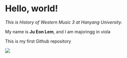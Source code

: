 <heder>

# Hello, world!

_This is *History of Western Music 3* at Hanyang University._

My name is **Ju Eon Lem**, and I am majoringg in viola

This is my first  Github repository

<img src="hello-world.png">
